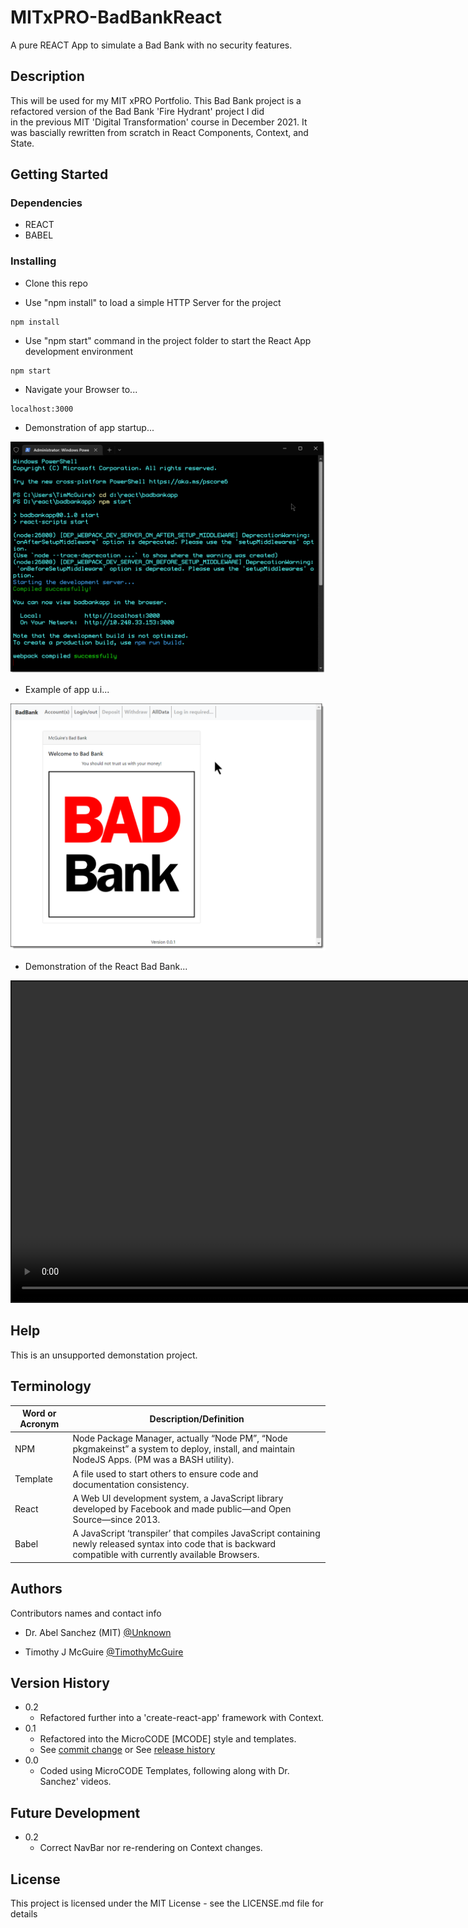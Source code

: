 # MITxPRO-BadBankReact

A pure REACT App to simulate a Bad Bank with no security features.


## Description

This will be used for my MIT xPRO Portfolio.
This Bad Bank project is a refactored version of the Bad Bank 'Fire Hydrant' project I did<br />
in the previous MIT 'Digital Transformation' course in December 2021.
It was bascially rewritten from scratch in React Components, Context, and State.


## Getting Started


### Dependencies

* REACT
* BABEL


### Installing

* Clone this repo

* Use "npm install" to load a simple HTTP Server for the project
```
npm install
```

* Use "npm start" command in the project folder to start the React App development environment
```
npm start
```

* Navigate your Browser to...
```
localhost:3000
```

* Demonstration of app startup...

<p align="left"><img src=".\public\app-startup.png" width="720" title="Server Startup..."></p>

* Example of app u.i...

<p align="left"><img src=".\public\app-ui.png" width="720" title="App U.I..."></p>

* Demonstration of the React Bad Bank...

<video id="demo-video" style="border-style:solid; border-width:2px" src="https://youtu.be/hctvo-EFqe4" width="1024" allowfullscreen="allowfullscreen" webkitallowfullscreen="webkitallowfullscreen" mozallowfullscreen="mozallowfullscreen" allow="autoplay *" loop autoplay autobuffer controls muted>
Your browser does not support the HTML5 player.
</video>
</p>


## Help

This is an unsupported demonstation project.

## Terminology

| Word or Acronym	| Description/Definition                                |
|-------------------|-------------------------------------------------------|
|  NPM	            | Node Package Manager, actually “Node PM”, “Node pkgmakeinst” a system to deploy, install, and maintain NodeJS Apps. (PM was a BASH utility).
|  Template	        | A file used to start others to ensure code and documentation consistency.
|  React            | A Web UI development system, a JavaScript library developed by Facebook and made public—and Open Source—since 2013.
|  Babel            | A JavaScript ‘transpiler’ that compiles JavaScript containing newly released syntax into code that is backward compatible with currently available Browsers.


## Authors

Contributors names and contact info

* Dr. Abel Sanchez (MIT) [@Unknown](https://twitter.com/Unknown)

* Timothy J McGuire [@TimothyMcGuire](https://twitter.com/TimothyMcGuire)


## Version History

* 0.2
    * Refactored further into a 'create-react-app' framework with Context.
* 0.1
    * Refactored into the MicroCODE [MCODE] style and templates.
    * See [commit change]() or See [release history]()
* 0.0
    * Coded using MicroCODE Templates, following along with Dr. Sanchez' videos.

## Future Development

* 0.2
    * Correct NavBar nor re-rendering on Context changes.


## License

This project is licensed under the MIT License - see the LICENSE.md file for details
